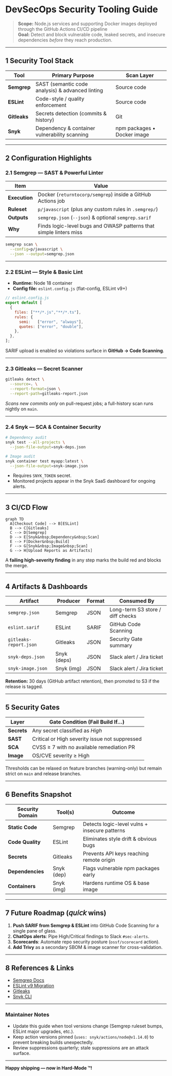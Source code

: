 # DevSecOps Security Tooling Guide

> **Scope:** Node.js services and supporting Docker images deployed through the GitHub Actions CI/CD pipeline  
> **Goal:** Detect and block vulnerable code, leaked secrets, and insecure dependencies _before_ they reach production.

---

## 1  Security Tool Stack

| Tool | Primary Purpose | Scan Layer |
|------|-----------------|-----------|
| **Semgrep** | SAST (semantic code analysis) & advanced linting | Source code |
| **ESLint** | Code-style / quality enforcement | Source code |
| **Gitleaks** | Secrets detection (commits & history) | Git |
| **Snyk** | Dependency & container vulnerability scanning | npm packages • Docker image |

---

## 2  Configuration Highlights

### 2.1  Semgrep — SAST & Powerful Linter
| Item | Value |
|------|-------|
| **Execution** | Docker (`returntocorp/semgrep`) inside a GitHub Actions job |
| **Ruleset** | `p/javascript` (plus any custom rules in `.semgrep/`) |
| **Outputs** | `semgrep.json` (`--json`) & optional `semgrep.sarif` |
| **Why** | Finds logic-level bugs and OWASP patterns that simple linters miss |

```bash
semgrep scan \
  --config=p/javascript \
  --json --output=semgrep.json
```

---

### 2.2  ESLint — Style & Basic Lint

* **Runtime:** Node 18 container  
* **Config file:** `eslint.config.js` (flat-config, ESLint v9+)  

```js
// eslint.config.js
export default [
  {
    files: ["**/*.js","**/*.ts"],
    rules: {
      semi:   ["error", "always"],
      quotes: ["error", "double"],
    },
  },
];
```

SARIF upload is enabled so violations surface in **GitHub → Code Scanning**.

---

### 2.3  Gitleaks — Secret Scanner

```bash
gitleaks detect \
  --source=. \
  --report-format=json \
  --report-path=gitleaks-report.json
```

*Scans new commits only* on pull-request jobs; a full-history scan runs nightly on `main`.

---

### 2.4  Snyk — SCA & Container Security

```bash
# Dependency audit
snyk test --all-projects \
  --json-file-output=snyk-deps.json

# Image audit
snyk container test myapp:latest \
  --json-file-output=snyk-image.json
```

* Requires `SNYK_TOKEN` secret.  
* Monitored projects appear in the Snyk SaaS dashboard for ongoing alerts.

---

## 3  CI/CD Flow

```mermaid
graph TD
  A[Checkout Code] --> B[ESLint]
  B --> C[Gitleaks]
  C --> D[Semgrep]
  D --> E[Snyk&nbsp;Dependency&nbsp;Scan]
  E --> F[Docker&nbsp;Build]
  F --> G[Snyk&nbsp;Image&nbsp;Scan]
  G --> H[Upload Reports as Artifacts]
```

A **failing high-severity finding** in any step marks the build red and blocks the merge.

---

## 4  Artifacts & Dashboards

| Artifact | Producer | Format | Consumed By |
|----------|----------|--------|-------------|
| `semgrep.json` | Semgrep | JSON | Long-term S3 store / diff checks |
| `eslint.sarif` | ESLint | SARIF | GitHub Code Scanning |
| `gitleaks-report.json` | Gitleaks | JSON | Security Gate summary |
| `snyk-deps.json` | Snyk (deps) | JSON | Slack alert / Jira ticket |
| `snyk-image.json` | Snyk (img) | JSON | Slack alert / Jira ticket |

**Retention:** 30 days (GitHub artifact retention), then promoted to S3 if the release is tagged.

---

## 5  Security Gates

| Layer | Gate Condition (Fail Build If…) |
|-------|--------------------------------|
| **Secrets** | Any secret classified as *High* |
| **SAST** | Critical or High severity issue not suppressed |
| **SCA** | CVSS ≥ 7 with no available remediation PR |
| **Image** | OS/CVE severity ≥ High |

Thresholds can be relaxed on feature branches (warning-only) but remain strict on `main` and release branches.

---

## 6  Benefits Snapshot

| Security Domain | Tool(s) | Outcome |
|-----------------|---------|---------|
| **Static Code** | Semgrep | Detects logic-level vulns + insecure patterns |
| **Code Quality** | ESLint | Eliminates style drift & obvious bugs |
| **Secrets** | Gitleaks | Prevents API keys reaching remote origin |
| **Dependencies** | Snyk (dep) | Flags vulnerable npm packages early |
| **Containers** | Snyk (img) | Hardens runtime OS & base image |

---

## 7  Future Roadmap (𝘲𝘶𝘪𝘤𝘬 wins)

1. **Push SARIF from Semgrep & ESLint** into GitHub Code Scanning for a single pane of glass.  
2. **ChatOps alerts**: Pipe High/Critical findings to Slack `#sec-alerts`.  
3. **Scorecards**: Automate repo security posture (`ossf/scorecard` action).  
4. **Add Trivy** as a secondary SBOM & image scanner for cross-validation.

---

## 8  References & Links

* [Semgrep Docs](https://semgrep.dev/docs/)  
* [ESLint v9 Migration](https://eslint.org/docs/latest/use/migration-guide)  
* [Gitleaks](https://gitleaks.io/)  
* [Snyk CLI](https://docs.snyk.io/snyk-cli)

---

### Maintainer Notes

* Update this guide when tool versions change (Semgrep ruleset bumps, ESLint major upgrades, etc.).  
* Keep action versions pinned (`uses: snyk/actions/node@v1.14.0`) to prevent breaking builds unexpectedly.  
* Review suppressions quarterly; stale suppressions are an attack surface.

---

**Happy shipping — now in Hard-Mode ™!**
